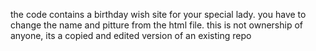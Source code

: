 the code contains a birthday wish site for your special lady. you have to change the name and pitture from the html file. this is not ownership of anyone, its a copied and edited version of an existing repo
